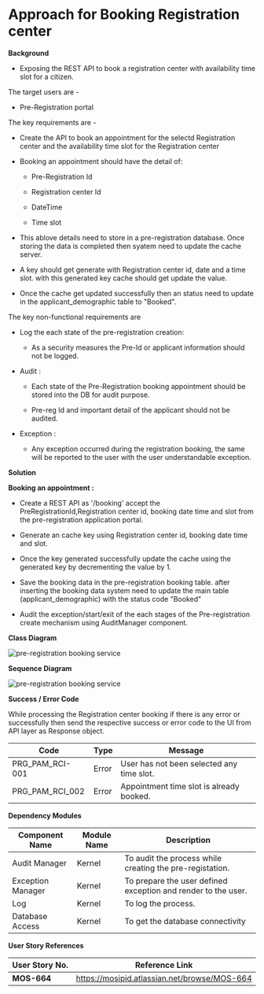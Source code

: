 
# Approach for Booking Registration center

**Background**
- Exposing the REST API to book a registration center with availability time slot for a citizen.

The target users are -
   - Pre-Registration portal

The key requirements are -

-   Create the API to book an appointment for the selectd Registration center and the availability time slot for the Registration center

-   Booking an appointment should have the detail of:

    -   Pre-Registration Id

    -   Registration center Id

    -   DateTime

    -   Time slot

- This ablove details need to store in a pre-registration database. Once storing the data is completed then syatem need to update the cache server.

- A key should get generate with Registration center id, date and a time slot. with this generated key cache should get update the value.

-  Once the cache get updated successfully then an status need to update in the applicant_demographic table to "Booked".

The key non-functional requirements are

-   Log the each state of the pre-registration creation:

    -   As a security measures the Pre-Id or applicant information should
        not be logged.

-   Audit :

    -   Each state of the Pre-Registration booking appointment should be stored into the DB
        for audit purpose.

    -   Pre-reg Id and important detail of the applicant should not be audited.

-   Exception :

    -   Any exception occurred during the registration booking, the same will
        be reported to the user with the user understandable exception.

**Solution**

**Booking an appointment :**

-   Create a REST API as '/booking' accept the PreRegistrationId,Registration center id, booking date time and slot from the pre-registration application portal.

-   Generate an cache key using Registration center id, booking date time and slot.

-   Once the key generated successfully update the cache using the generated key by decrementing the value by 1.

-   Save the booking data in the pre-registration booking table. after inserting the booking data system need to update the main table (applicant_demographic) with the status code "Booked"

-   Audit the exception/start/exit of the each stages of the Pre-registration create mechanism using AuditManager component.

**Class Diagram**

![pre-registration booking service ](_images/_class_diagram/_class_diagram/pre-registration-booking-service-classDiagram.png)

**Sequence Diagram**

![pre-registration booking service](_sequence_diagram/pre-registration-booking.png)

**Success / Error Code** 

 While processing the Registration center booking if there is any error or successfully then send the respective success or error code to the UI from API layer as  Response object.

  Code   |       Type  | Message|
-----|----------|-------------|
  PRG_PAM_RCI-001 |  Error   |   User has not been selected any time slot.
  PRG_PAM_RCI_002  | Error   |   Appointment time slot is already booked.

**Dependency Modules**

Component Name | Module Name | Description | 
-----|----------|-------------|
  Audit Manager     |   Kernel        |    To audit the process while creating the pre-registation.
  Exception Manager  |  Kernel     |       To prepare the user defined exception and render to the user.
  Log        |          Kernel         |   To log the process.
  Database Access   |    Kernel      |      To get the database connectivity


**User Story References**

  **User Story No.** |  **Reference Link** |
  -----|----------|
  **MOS-664**      |     <https://mosipid.atlassian.net/browse/MOS-664>

